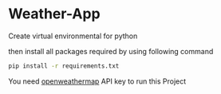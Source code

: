 # Weather-App

Create virtual environmental for python 

then install all packages required by using following command
```bash
pip install -r requirements.txt
```

You need [openweathermap](https://openweathermap.org/api) API key to run this Project
